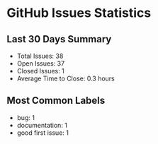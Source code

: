 # GitHub Issues Statistics

## Last 30 Days Summary
- Total Issues: 38
- Open Issues: 37
- Closed Issues: 1
- Average Time to Close: 0.3 hours

## Most Common Labels
- bug: 1
- documentation: 1
- good first issue: 1
